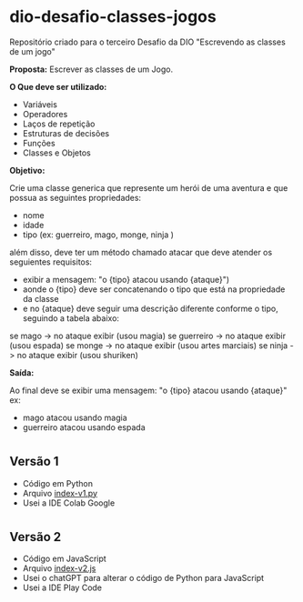 # dio-desafio-classes-jogos
Repositório criado para o terceiro Desafio da DIO "Escrevendo as classes de um jogo"

**Proposta:** Escrever as classes de um Jogo.

**O Que deve ser utilizado:**
- Variáveis
- Operadores
- Laços de repetição
- Estruturas de decisões
- Funções
- Classes e Objetos

**Objetivo:**

Crie uma classe generica que represente um herói de uma aventura e que possua as seguintes propriedades:

- nome
- idade
- tipo (ex: guerreiro, mago, monge, ninja )

além disso, deve ter um método chamado atacar que deve atender os seguientes requisitos:

- exibir a mensagem: "o {tipo} atacou usando {ataque}")
- aonde o {tipo} deve ser concatenando o tipo que está na propriedade da classe
- e no {ataque} deve seguir uma descrição diferente conforme o tipo, seguindo a tabela abaixo:

se mago -> no ataque exibir (usou magia)
se guerreiro -> no ataque exibir (usou espada)
se monge -> no ataque exibir (usou artes marciais)
se ninja -> no ataque exibir (usou shuriken)

**Saída:**

Ao final deve se exibir uma mensagem: "o {tipo} atacou usando {ataque}"
ex:
- mago atacou usando magia
- guerreiro atacou usando espada

#

## Versão 1

- Código em Python
- Arquivo [index-v1.py](https://github.com/raquelbarbieri/dio-desafio-classes-jogos/blob/main/index-v1.py)
- Usei a IDE Colab Google

#

## Versão 2

- Código em JavaScript
- Arquivo [index-v2.js](https://github.com/raquelbarbieri/dio-desafio-classes-jogos/blob/main/index-v2.js)
- Usei o chatGPT para alterar o código de Python para JavaScript
- Usei a IDE Play Code

